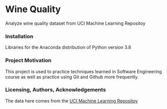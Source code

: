 # Wine Quality
Analyze wine quality dataset from UCI Machine Learning Repositoy 

### Installation
Libraries for the Anaconda distribution of Python version 3.8

### Project Motivation
This project is used to practice techniques learned in Software Engineering course as well as practice using Git and Github more frequently.

### Licensing, Authors, Acknowledgements
The data here comes from the [UCI Machine Learning Repositoy](https://archive.ics.uci.edu/ml/datasets/wine+quality)
